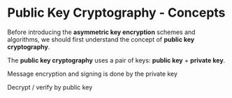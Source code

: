 # Public Key Cryptography - Concepts

Before introducing the **asymmetric key encryption** schemes and algorithms, we should first understand the concept of **public key cryptography**.

The **public key cryptography** uses a pair of keys: **public key** + **private key**.

Message encryption and signing is done by the private key

Decrypt / verify by public key
